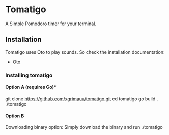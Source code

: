 # Tomatigo

A Simple Pomodoro timer for your terminal.

## Installation

Tomatigo uses Oto to play sounds. So check the installation documentation:

- [Oto](https://github.com/ebitengine/oto?tab=readme-ov-file#prerequisite)

### Installing tomatigo

#### Option A (requires Go)*

   git clone <https://github.com/xgrimauu/tomatigo.git>
   cd tomatigo
   go build .
   ./tomatigo

#### Option B

Downloading binary option: Simply download the binary and run ./tomatigo
